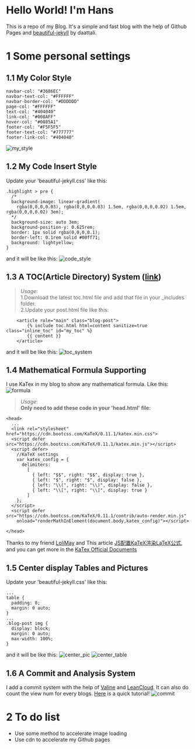 # Hello World! I'm Hans
This is a repo of my Blog. It's a simple and fast blog with the help of Github Pages and [beautiful-jekyll](https://github.com/daattali/beautiful-jekyll) by daattali.

# 1 Some personal settings

## 1.1 My Color Style
```
navbar-col: "#3686EC"
navbar-text-col: "#FFFFFF"
navbar-border-col: "#DDDDDD"
page-col: "#FFFFFF"
text-col: "#404040"
link-col: "#008AFF"
hover-col: "#0085A1"
footer-col: "#F5F5F5"
footer-text-col: "#777777"
footer-link-col: "#404040"
```
![my_style](/docs/readme_img/my_style.png)

## 1.2 My Code Insert Style
Update your 'beautiful-jekyll.css' like this:
```
.highlight > pre {
  /*
  background-image: linear-gradient(
    rgba(0,0,0,0.03), rgba(0,0,0,0.03) 1.5em, rgba(0,0,0,0.02) 1.5em, rgba(0,0,0,0.02) 3em);
  */
  background-size: auto 3em;
  background-position-y: 0.625rem;
  border: 1px solid rgba(0,0,0,0.1);
  border-left: 0.1rem solid #00ff71;
  background: lightyellow;
}
```
and it will be like this:
![code_style](/docs/readme_img/code_style.png)
## 1.3 A TOC(Article Directory) System ([link](https://github.com/allejo/jekyll-toc))
> _Usage_: <br/>1.Download the latest toc.html file and add that file in your _includes folder.<br/>2.Update your post.html file like this:
```
    <article role="main" class="blog-post">
        {% include toc.html html=content sanitize=true class="inline_toc" id="my_toc" %}
        {{ content }}
    </article>
```
and it will be like this:
![toc_system](/docs/readme_img/toc_system.png)

## 1.4 Mathematical Formula Supporting
I use KaTex in my blog to show any mathematical formula. Like this: 
![formula](/docs/readme_img/formula.png)
> _Usage_: <br/>**Only need to add these code in your 'head.html' file:**
```
<head>
  ...
  <link rel="stylesheet" href="https://cdn.bootcss.com/KaTeX/0.11.1/katex.min.css">
  <script defer src="https://cdn.bootcss.com/KaTeX/0.11.1/katex.min.js"></script>
  <script defer>
    //KaTeX settings
    var katex_config = {
      delimiters:
        [
          { left: "$$", right: "$$", display: true },
          { left: "$", right: "$", display: false },
          { left: "\\(", right: "\\)", display: false },
          { left: "\\[", right: "\\]", display: true }
        ]
    };
  </script>
  <script defer src="https://cdn.bootcss.com/KaTeX/0.11.1/contrib/auto-render.min.js"
    onload="renderMathInElement(document.body,katex_config)"></script>

</head>
```
Thanks to my friend [LoliMay](https://www.lolimay.cn) and This article [JS配置KaTeX渲染LaTeX公式](https://blog.csdn.net/qq_43491040/article/details/104174730?utm_medium=distribute.pc_relevant_t0.none-task-blog-BlogCommendFromMachineLearnPai2-1.channel_param&depth_1-utm_source=distribute.pc_relevant_t0.none-task-blog-BlogCommendFromMachineLearnPai2-1.channel_param), and you can get more in the [KaTex Official Documents](https://katex.org/docs/api.html)

## 1.5 Center display Tables and Pictures
Update your 'beautiful-jekyll.css' like this:
```
...
table {
  padding: 0;
  margin: 0 auto;
}
...
.blog-post img {
  display: block;
  margin: 0 auto;
  max-width: 100%;
}
```
and it will be like this:
![center_pic](/docs/readme_img/center_pic.png)
![center_table](/docs/readme_img/center_table.png)

## 1.6 A Commit and Analysis System
I add a commit system with the help of [Valine](https://valine.js.org/) and [LeanCloud](https://leancloud.cn/). It can also do count the view num for every blogs. [Here](https://valine.js.org/quickstart.html) is a quick tutorial!
![commit](/docs/readme_img/commit.png)

# 2 To do list
* Use some method to accelerate image loading
* Use cdn to accelerate my Github pages